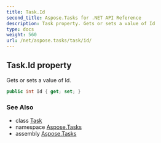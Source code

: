 ```yaml
---
title: Task.Id
second_title: Aspose.Tasks for .NET API Reference
description: Task property. Gets or sets a value of Id
type: docs
weight: 560
url: /net/aspose.tasks/task/id/
---
```

## Task.Id property

Gets or sets a value of Id.

```csharp
public int Id { get; set; }
```

### See Also

* class [Task](../)
* namespace [Aspose.Tasks](../../task/)
* assembly [Aspose.Tasks](../../../)


